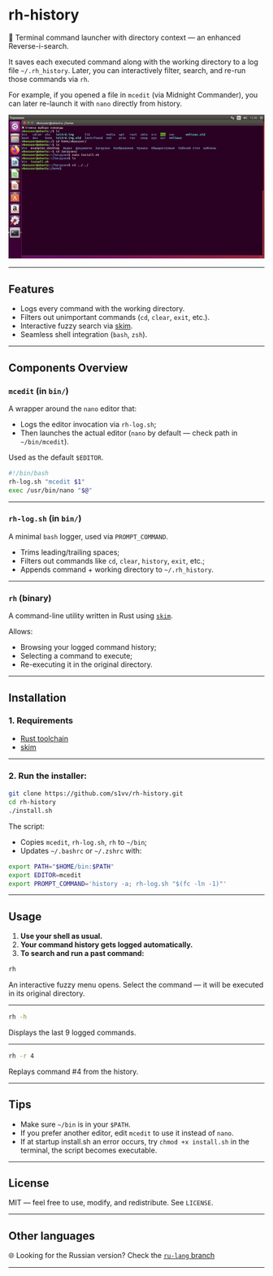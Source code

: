 # rh-history

📜 Terminal command launcher with directory context — an enhanced Reverse-i-search.

It saves each executed command along with the working directory to a log file `~/.rh_history`. Later, you can interactively filter, search, and re-run those commands via `rh`.

For example, if you opened a file in `mcedit` (via Midnight Commander), you can later re-launch it with `nano` directly from history.

![rh](./rh.gif)

---

## Features

* Logs every command with the working directory.
* Filters out unimportant commands (`cd`, `clear`, `exit`, etc.).
* Interactive fuzzy search via [skim](https://github.com/lotabout/skim).
* Seamless shell integration (`bash`, `zsh`).

---

## Components Overview

### `mcedit` (in `bin/`)

A wrapper around the `nano` editor that:

* Logs the editor invocation via `rh-log.sh`;
* Then launches the actual editor (`nano` by default — check path in `~/bin/mcedit`).

Used as the default `$EDITOR`.

```bash
#!/bin/bash
rh-log.sh "mcedit $1"
exec /usr/bin/nano "$@"
```

---

### `rh-log.sh` (in `bin/`)

A minimal `bash` logger, used via `PROMPT_COMMAND`.

* Trims leading/trailing spaces;
* Filters out commands like `cd`, `clear`, `history`, `exit`, etc.;
* Appends command + working directory to `~/.rh_history`.

---

### `rh` (binary)

A command-line utility written in Rust using [`skim`](https://github.com/lotabout/skim).

Allows:

* Browsing your logged command history;
* Selecting a command to execute;
* Re-executing it in the original directory.

---

## Installation

### 1. Requirements

* [Rust toolchain](https://rustup.rs/)
* [skim](https://github.com/lotabout/skim)

---

### 2. Run the installer:

```bash
git clone https://github.com/s1vv/rh-history.git
cd rh-history
./install.sh
```

The script:

* Copies `mcedit`, `rh-log.sh`, `rh` to `~/bin`;
* Updates `~/.bashrc` or `~/.zshrc` with:

```bash
export PATH="$HOME/bin:$PATH"
export EDITOR=mcedit
export PROMPT_COMMAND='history -a; rh-log.sh "$(fc -ln -1)"'
```

---

## Usage

1. **Use your shell as usual.**
2. **Your command history gets logged automatically.**
3. **To search and run a past command:**

```bash
rh
```

An interactive fuzzy menu opens. Select the command — it will be executed in its original directory.

---

```bash
rh -h
```

Displays the last 9 logged commands.

---

```bash
rh -r 4
```

Replays command #4 from the history.

---

## Tips

* Make sure `~/bin` is in your `$PATH`.
* If you prefer another editor, edit `mcedit` to use it instead of `nano`.
* If at startup install.sh an error occurs, try `chmod +x install.sh` in the terminal, the script becomes executable.

---

## License

MIT — feel free to use, modify, and redistribute. See `LICENSE`.

---

## Other languages

🌐 Looking for the Russian version?
Check the [`ru-lang` branch](https://github.com/s1vv/rh-history/tree/ru-lang)

---
